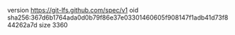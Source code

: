 version https://git-lfs.github.com/spec/v1
oid sha256:367d6b1764ada0d0b79f86e37e03301460605f908147f1adb41d73f844262a7d
size 3360
